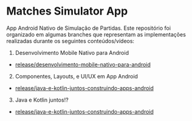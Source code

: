 # Matches Simulator App

App Android Nativo de Simulação de Partidas. Este repositório foi organizado em algumas branches que representam as implementações realizadas durante os seguintes conteúdos/vídeos:

1. Desenvolvimento Mobile Nativo para Android
  -  [release/desenvolvimento-mobile-nativo-para-android]()

2. Componentes, Layouts, e UI/UX em App Android
  -   [release/java-e-kotlin-juntos-construindo-apps-android](https://github.com/lgustavogz/matches-simulator-app/tree/release/componentes-layouts-ui-ux-em-apps-android)

3. Java e Kotlin juntos!?
  -   [release/java-e-kotlin-juntos-construindo-apps-android]()
